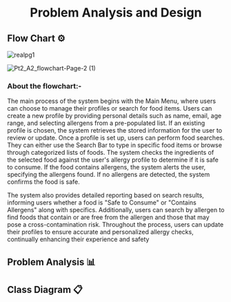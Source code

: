 <h1 align = "center">Problem Analysis and Design</h1>

<h2>Flow Chart ⚙️</h2>

![realpg1](https://github.com/jjn7702/SECJ1023-PT2/assets/149052853/10cf9b15-98a5-4132-93e5-bc1eb1448ecc)


![Pt2_A2_flowchart-Page-2 (1)](https://github.com/jjn7702/SECJ1023-PT2/assets/149052853/c777e7b9-4d85-43a6-ba7e-73ed8729b411)

<h3>About the flowchart:-</h3>

The main process of the system begins with the Main Menu, where users can choose to manage their profiles or search for food items. Users can create a new profile by providing personal details such as name, email, age range, and selecting allergens from a pre-populated list. If an existing profile is chosen, the system retrieves the stored information for the user to review or update.
Once a profile is set up, users can perform food searches. They can either use the Search Bar to type in specific food items or browse through categorized lists of foods. The system checks the ingredients of the selected food against the user's allergy profile to determine if it is safe to consume. If the food contains allergens, the system alerts the user, specifying the allergens found. If no allergens are detected, the system confirms the food is safe. 

The system also provides detailed reporting based on search results, informing users whether a food is "Safe to Consume" or "Contains Allergens" along with specifics. Additionally, users can search by allergen to find foods that contain or are free from the allergen and those that may pose a cross-contamination risk. Throughout the process, users can update their profiles to ensure accurate and personalized allergy checks, continually enhancing their experience and safety

<h2>Problem Analysis 📊</h2>

<h2>Class Diagram 📋</h2>
